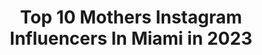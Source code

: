 ---
title: Top 10 Mothers Instagram Influencers In Miami in 2023
description: >-
  Find top mothers Instagram influencers in Miami in 2023. Most popular hashtags: #love #stayhome #miami.
platform: Instagram
hits: 106
text_top: Discover the top-rated Instagram profiles on inBeat.
text_bottom: Our platform aggregates 106 Instagram influencers like this in Miami, United States for you to contact.
profiles:
  - username: "journeyofabraid"
    fullname: >-
      Danié Gómez-Ortigoza | Miami
    bio: >-
      My practice is about researching rituals and traditions that unite us. danie@journeyofabraid.com
    location: "United States"
    followers: 33007
    engagement: 136
    commentsToLikes: 0.068880
    id: ck0tycbdbmebf0i194ul7921h
    verified: false
    hashtags: "#performance, #trenzas, #canvas, #mexico"
  - username: "marikacaroledesign"
    fullname: >-
      Marika Carole Style & Design
    bio: >-
      Marika Carole, Interior Decorator & Stylist Effortlessly Chic Designs Projects + Consultations: mc@marikacaroledesign
    location: "United States"
    followers: 2709
    engagement: 1814
    commentsToLikes: 0.113853
    id: ck9wegjntk62z0j78kmqe4dfd
    verified: false
    hashtags: "#elledecor, #southerncharm, #collegepark, #interiordecorator"
  - username: "aranalac"
    fullname: >-
      • LAURA ARANA CASTILLO •
    bio: >-
      Believe in the power of a smile! Born in planet earth, finding beauty everywhere ✈️🌊⛰🍫🍜🤸🏻‍♀️🧘🏽‍♀️📸 @madebylavs • CGM📍Miami • UWM- Atl
    location: "United States"
    followers: 15157
    engagement: 356
    commentsToLikes: 0.090373
    id: ck5q9bu30abot0i11twq9s2q3
    verified: false
    hashtags: "#fashion, #photography, #photooftheday, #weddingphotography"
  - username: "sarahmollica"
    fullname: >-
      Sarah Mollica
    bio: >-
      Select Models - LA Next Models - Miami Ford - Mother Agent
    location: "United States"
    followers: 56492
    engagement: 212
    commentsToLikes: 0.049436
    id: ck5hem9v8tnf80i11gff07wyn
    verified: false
    hashtags: ""
  - username: "paolavdesideri"
    fullname: >-
      Paola Vargas 💫✨
    bio: >-
      Model (mother agent) - @emirocantillo • Miami @thesyndical 🤍
    location: "United States"
    followers: 65300
    engagement: 196
    commentsToLikes: 0.025252
    id: ck0u07n1rsxye0i19426cras1
    verified: false
    hashtags: "#gapmaternity, #2ndpregnancy, #newborn, #notmine"
  - username: "jacobdooley"
    fullname: >-
      Jacob ☁️
    bio: >-
      Mother @goodtalentmanagement LA @ntamodels MIAMI @nextmodelsmia LONDON @w_modelmgmt
    location: "United States"
    followers: 145639
    engagement: 717
    commentsToLikes: 0.022761
    id: ck0w2c60wnmdn0i19vzpmaug3
    verified: false
    hashtags: "#pride2020, #eyebuydirect, #ebdfamily, #blackouttuesday"
  - username: "djdiveny"
    fullname: >-
      DJ Diveny ⚽️
    bio: >-
      Soccer⚽️ - Fitness💪🏼 - Lifestyle🏃🏼‍♂️ Business: andrew@athelogroup.com Next GIVEAWAY: November 1 👟 🚨Watch Champions League - click⬇️🚨
    location: "United States"
    followers: 1005286
    engagement: 165
    commentsToLikes: 0.010703
    id: ck15rmnh88nvu0i19jov1nnwn
    verified: true
    hashtags: "#highintensityintervaltraining, #soccertricks, #freestylefootball, #hiit"
  - username: "sol.svn"
    fullname: >-
      SOLSVN
    bio: >-
      [sōl • sevən] 💫 Energy is Everything + Manifest your reality 🔮🌿 Handmade tools for Ascension 🙌🏾🌟 ☥ Shifting the Culture and Raising the Vibe 🌀💥
    location: "United States"
    followers: 14318
    engagement: 552
    commentsToLikes: 0.045137
    id: ck5c90pfeak080i11fn7freqp
    verified: false
    hashtags: "#congratulations, #enter, #divine, #gemandmineralshow"
  - username: "_elena_vasilevsky"
    fullname: >-
      Elena_Vasilevsky
    bio: >-
      Editor-In-Chief + Creative Director + Stylist @inlovemag Celebrity | Fashion | Lifestyle INLOVE Magazine
    location: "United States"
    followers: 73607
    engagement: 93
    commentsToLikes: 0.005255
    id: ck0vzpboka8a60i192mg168ke
    verified: false
    hashtags: "#actor, #abc, #puppies, #hulu"
  - username: "mr_ewok_one"
    fullname: >-
      Mr Ewok One
    bio: >-
      😎
    location: "United States"
    followers: 34495
    engagement: 172
    commentsToLikes: 0.089289
    id: ck5bx27ywmv8t0i11hbgfih7f
    verified: false
    hashtags: "#twinkletoes, #004connec, #vote, #newyorkssnitchpedophile"
---